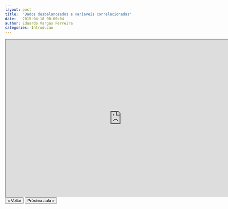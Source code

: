 ```yaml
---
layout: post
title:  "Dados desbalanceados e variáveis correlacionadas"
date:   2015-04-18 08:00:04
author: Eduardo Vargas Ferreira
categories: Introducao
---
```


<center>
<iframe width="760" height="515" src="https://www.youtube.com/embed/BwhvhjdC614?autoplay=0"> </iframe>
</center>


<FORM>
<INPUT Type="BUTTON" align="left" Value="&laquo; Voltar" Onclick="window.location.href='https://eduardoleg.github.io/ML4all/1parte/'">
<INPUT Type="BUTTON" align="left" Value="Próxima aula &raquo;" Onclick="window.location.href='https://eduardoleg.github.io/ML4all/'">
</FORM>
